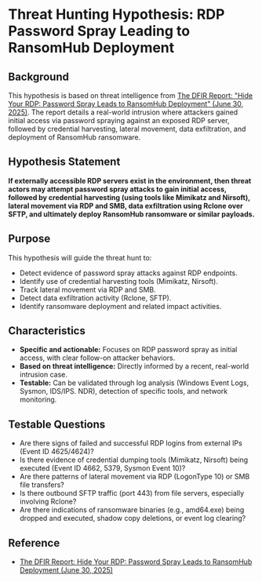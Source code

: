 # Threat Hunting Hypothesis: RDP Password Spray Leading to RansomHub Deployment

## Background

This hypothesis is based on threat intelligence from [The DFIR Report: "Hide Your RDP: Password Spray Leads to RansomHub Deployment" (June 30, 2025)](https://thedfirreport.com/2025/06/30/hide-your-rdp-password-spray-leads-to-ransomhub-deployment/). The report details a real-world intrusion where attackers gained initial access via password spraying against an exposed RDP server, followed by credential harvesting, lateral movement, data exfiltration, and deployment of RansomHub ransomware.

## Hypothesis Statement

**If externally accessible RDP servers exist in the environment, then threat actors may attempt password spray attacks to gain initial access, followed by credential harvesting (using tools like Mimikatz and Nirsoft), lateral movement via RDP and SMB, data exfiltration using Rclone over SFTP, and ultimately deploy RansomHub ransomware or similar payloads.**

## Purpose

This hypothesis will guide the threat hunt to:
- Detect evidence of password spray attacks against RDP endpoints.
- Identify use of credential harvesting tools (Mimikatz, Nirsoft).
- Track lateral movement via RDP and SMB.
- Detect data exfiltration activity (Rclone, SFTP).
- Identify ransomware deployment and related impact activities.

## Characteristics

- **Specific and actionable:** Focuses on RDP password spray as initial access, with clear follow-on attacker behaviors.
- **Based on threat intelligence:** Directly informed by a recent, real-world intrusion case.
- **Testable:** Can be validated through log analysis (Windows Event Logs, Sysmon, IDS/IPS. NDR), detection of specific tools, and network monitoring.

## Testable Questions

- Are there signs of failed and successful RDP logins from external IPs (Event ID 4625/4624)?
- Is there evidence of credential dumping tools (Mimikatz, Nirsoft) being executed (Event ID 4662, 5379, Sysmon Event 10)?
- Are there patterns of lateral movement via RDP (LogonType 10) or SMB file transfers?
- Is there outbound SFTP traffic (port 443) from file servers, especially involving Rclone?
- Are there indications of ransomware binaries (e.g., amd64.exe) being dropped and executed, shadow copy deletions, or event log clearing?

## Reference

- [The DFIR Report: Hide Your RDP: Password Spray Leads to RansomHub Deployment (June 30, 2025)](https://thedfirreport.com/2025/06/30/hide-your-rdp-password-spray-leads-to-ransomhub-deployment/)
